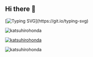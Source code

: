 ## Hi there 👋

[![Typing SVG](https://readme-typing-svg.demolab.com?font=Fira+Code&pause=1000&width=435&lines=Welcome+to+my+GitHub+profile!;I'm+simply+having+fun+exploring+;the+world+of+programming+and+plan+to+;keep+creating+things+forever.)](https://git.io/typing-svg)

<p align="left">
   <img src="https://komarev.com/ghpvc/?username=katsuhirohonda&color=blueviolet" alt="katsuhirohonda" />
</p>

<p align="left">
  <a href="https://github.com/ryo-ma/github-profile-trophy">
    <img src="https://github-profile-trophy.vercel.app/?username=katsuhirohonda&rank=-Unknown&theme=darkhub" alt="katsuhirohonda" />
  </a> 
</p>

<p align="left"> 
  <img align="center" src="https://github-readme-streak-stats.herokuapp.com/?user=katsuhirohonda&theme=darcula" alt="katsuhirohonda" />
</p>

<!--
**katsuhirohonda/katsuhirohonda** is a ✨ _special_ ✨ repository because its `README.md` (this file) appears on your GitHub profile.

Here are some ideas to get you started:

- 🔭 I’m currently working on ...
- 🌱 I’m currently learning ...
- 👯 I’m looking to collaborate on ...
- 🤔 I’m looking for help with ...
- 💬 Ask me about ...
- 📫 How to reach me: ...
- 😄 Pronouns: ...
- ⚡ Fun fact: ...
-->
